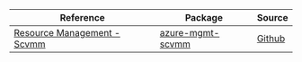 | Reference | Package | Source |
|---|---|---|
|[Resource Management - Scvmm](mgmt-scvmm-readme.md)|[azure-mgmt-scvmm](https://pypi.org/project/azure-mgmt-scvmm)|[Github](https://github.com/Azure/azure-sdk-for-python/blob/main/sdk/scvmm/azure-mgmt-scvmm)|
